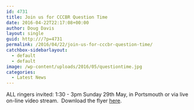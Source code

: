 ```yaml
---
id: 4731
title: Join us for CCCBR Question Time
date: 2016-04-22T22:17:08+00:00
author: Doug Davis
layout: single
guid: http:///?p=4731
permalink: /2016/04/22/join-us-for-cccbr-question-time/
catchbox-sidebarlayout:
  - default
  - default
image: /wp-content/uploads/2016/05/questiontime.jpg
categories:
  - Latest News
---
```

ALL ringers invited: 1:30 - 3pm Sunday 29th May, in Portsmouth or via live on-line video stream.  Download the flyer <a href="https://cccbr.org.uk/wp-content/uploads/2016/05/question-time.pdf" target="_blank">here</a>.

